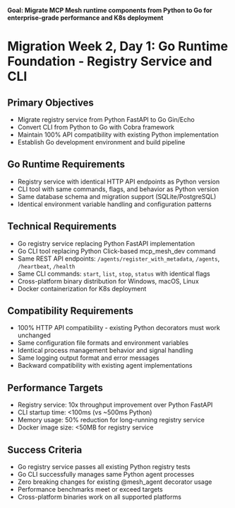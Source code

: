 **Goal: Migrate MCP Mesh runtime components from Python to Go for enterprise-grade performance and K8s deployment**

# Migration Week 2, Day 1: Go Runtime Foundation - Registry Service and CLI

## Primary Objectives

- Migrate registry service from Python FastAPI to Go Gin/Echo
- Convert CLI from Python to Go with Cobra framework
- Maintain 100% API compatibility with existing Python implementation
- Establish Go development environment and build pipeline

## Go Runtime Requirements

- Registry service with identical HTTP API endpoints as Python version
- CLI tool with same commands, flags, and behavior as Python version
- Same database schema and migration support (SQLite/PostgreSQL)
- Identical environment variable handling and configuration patterns

## Technical Requirements

- Go registry service replacing Python FastAPI implementation
- Go CLI tool replacing Python Click-based mcp_mesh_dev command
- Same REST API endpoints: `/agents/register_with_metadata`, `/agents`, `/heartbeat`, `/health`
- Same CLI commands: `start`, `list`, `stop`, `status` with identical flags
- Cross-platform binary distribution for Windows, macOS, Linux
- Docker containerization for K8s deployment

## Compatibility Requirements

- 100% HTTP API compatibility - existing Python decorators must work unchanged
- Same configuration file formats and environment variables
- Identical process management behavior and signal handling
- Same logging output format and error messages
- Backward compatibility with existing agent implementations

## Performance Targets

- Registry service: 10x throughput improvement over Python FastAPI
- CLI startup time: <100ms (vs ~500ms Python)
- Memory usage: 50% reduction for long-running registry service
- Docker image size: <50MB for registry service

## Success Criteria

- Go registry service passes all existing Python registry tests
- Go CLI successfully manages same Python agent processes
- Zero breaking changes for existing @mesh_agent decorator usage
- Performance benchmarks meet or exceed targets
- Cross-platform binaries work on all supported platforms
